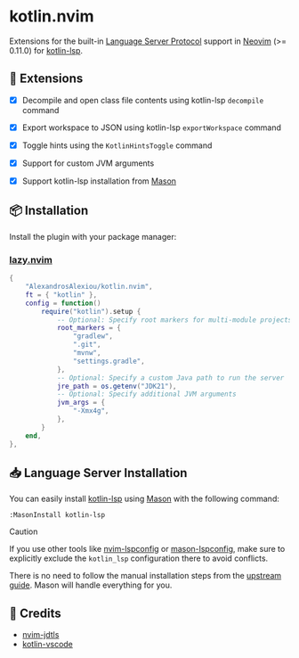 # kotlin.nvim

Extensions for the built-in [Language Server Protocol][1] support in [Neovim][2] (>= 0.11.0) for [kotlin-lsp][3].

## 🧩 Extensions

- [x] Decompile and open class file contents using kotlin-lsp `decompile` command
- [x] Export workspace to JSON using kotlin-lsp `exportWorkspace` command
- [x] Toggle hints using the `KotlinHintsToggle` command
- [x] Support for custom JVM arguments
- [x] Support kotlin-lsp installation from [Mason][6]


## 📦 Installation

Install the plugin with your package manager:

### [lazy.nvim](https://github.com/folke/lazy.nvim)
```lua
{
    "AlexandrosAlexiou/kotlin.nvim",
    ft = { "kotlin" },
    config = function()
        require("kotlin").setup {
            -- Optional: Specify root markers for multi-module projects
            root_markers = {
                "gradlew",
                ".git",
                "mvnw",
                "settings.gradle",
            },
            -- Optional: Specify a custom Java path to run the server
            jre_path = os.getenv("JDK21"),
            -- Optional: Specify additional JVM arguments
            jvm_args = {
                "-Xmx4g",
            },
        }
    end,
},

```

## 📥 Language Server Installation

You can easily install [kotlin-lsp][3] using [Mason][6] with the following command:

```vim
:MasonInstall kotlin-lsp
```

> [!caution]
> If you use other tools like [nvim-lspconfig][8] or [mason-lspconfig][7], make sure to explicitly exclude the `kotlin_lsp` configuration there to avoid conflicts.

There is no need to follow the manual installation steps from the [upstream guide][9]. Mason will handle everything for you.

## 💐 Credits
- [nvim-jdtls][4]
- [kotlin-vscode][5]

[1]: https://microsoft.github.io/language-server-protocol/
[2]: https://neovim.io/
[3]: https://github.com/Kotlin/kotlin-lsp/
[4]: https://github.com/mfussenegger/nvim-jdtls
[5]: https://github.com/Kotlin/kotlin-lsp/tree/main/kotlin-vscode
[6]: https://github.com/mason-org/mason.nvim
[7]: https://github.com/mason-org/mason-lspconfig.nvim
[8]: https://github.com/neovim/nvim-lspconfig
[9]: https://github.com/Kotlin/kotlin-lsp/blob/main/scripts/neovim.md
